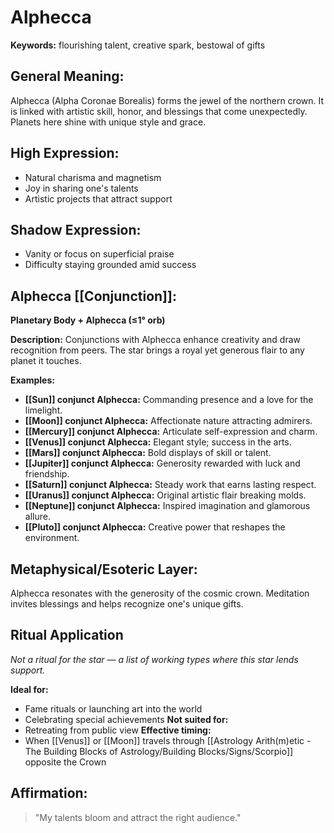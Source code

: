 # Alphecca


**Keywords:** flourishing talent, creative spark, bestowal of gifts

## General Meaning:
Alphecca (Alpha Coronae Borealis) forms the jewel of the
northern crown. It is linked with artistic skill, honor, and
blessings that come unexpectedly. Planets here shine with
unique style and grace.

## High Expression:
- Natural charisma and magnetism
- Joy in sharing one's talents
- Artistic projects that attract support

## Shadow Expression:
- Vanity or focus on superficial praise
- Difficulty staying grounded amid success

## Alphecca [[Conjunction]]:

**Planetary Body + Alphecca (≤1° orb)**

**Description:**
Conjunctions with Alphecca enhance creativity and draw
recognition from peers. The star brings a royal yet generous
flair to any planet it touches.

**Examples:**
- **[[Sun]] conjunct Alphecca:** Commanding presence and a love for
  the limelight.
- **[[Moon]] conjunct Alphecca:** Affectionate nature attracting
  admirers.
- **[[Mercury]] conjunct Alphecca:** Articulate self-expression and
  charm.
- **[[Venus]] conjunct Alphecca:** Elegant style; success in the
  arts.
- **[[Mars]] conjunct Alphecca:** Bold displays of skill or talent.
- **[[Jupiter]] conjunct Alphecca:** Generosity rewarded with luck
  and friendship.
- **[[Saturn]] conjunct Alphecca:** Steady work that earns lasting
  respect.
- **[[Uranus]] conjunct Alphecca:** Original artistic flair breaking
  molds.
- **[[Neptune]] conjunct Alphecca:** Inspired imagination and
  glamorous allure.
- **[[Pluto]] conjunct Alphecca:** Creative power that reshapes the
  environment.

## Metaphysical/Esoteric Layer:
Alphecca resonates with the generosity of the cosmic crown.
Meditation invites blessings and helps recognize one's unique
gifts.

## Ritual Application
*Not a ritual for the star — a list of working types where this star lends support.*

**Ideal for:**
- Fame rituals or launching art into the world
- Celebrating special achievements
**Not suited for:**
- Retreating from public view
**Effective timing:**
- When [[Venus]] or [[Moon]] travels through [[Astrology Arith(m)etic - The Building Blocks of Astrology/Building Blocks/Signs/Scorpio]] opposite the
  Crown

## Affirmation:

> "My talents bloom and attract the right audience."

